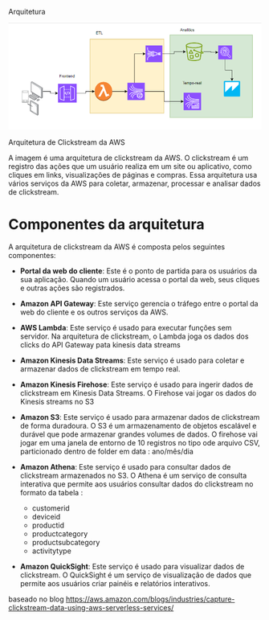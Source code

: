 

Arquitetura 

<img src="Captura de tela 2024-05-09 221842.png" alt="Descrição da imagem">

Arquitetura de Clickstream da AWS

A imagem é uma arquitetura de clickstream da AWS. O clickstream é um registro das ações que um usuário realiza em um site ou aplicativo, como cliques em links, visualizações de páginas e compras. Essa arquitetura usa vários serviços da AWS para coletar, armazenar, processar e analisar dados de clickstream.

# Componentes da arquitetura

A arquitetura de clickstream da AWS é composta pelos seguintes componentes:

- **Portal da web do cliente**: Este é o ponto de partida para os usuários da sua aplicação. Quando um usuário acessa o portal da web, seus cliques e outras ações são registrados.
- **Amazon API Gateway**: Este serviço gerencia o tráfego entre o portal da web do cliente e os outros serviços da AWS.
- **AWS Lambda**: Este serviço é usado para executar funções sem servidor. Na arquitetura de clickstream, o Lambda joga os dados dos clicks do API Gateway pata kinesis data streams
- **Amazon Kinesis Data Streams**: Este serviço é usado para coletar e armazenar dados de clickstream em tempo real.
- **Amazon Kinesis Firehose**: Este serviço é usado para ingerir dados de clickstream em Kinesis Data Streams. O Firehose vai jogar os dados do Kinesis streams no S3
- **Amazon S3**: Este serviço é usado para armazenar dados de clickstream de forma duradoura. O S3 é um armazenamento de objetos escalável e durável que pode armazenar grandes volumes de dados. O firehose vai jogar em uma janela de entorno de 10 registros no tipo ode arquivo CSV, particionado dentro de folder em data : ano/mês/dia
- **Amazon Athena**: Este serviço é usado para consultar dados de clickstream armazenados no S3. O Athena é um serviço de consulta interativa que permite aos usuários consultar dados do clickstream no formato da tabela :
    - customerid
    - deviceid
    - productid
    - productcategory
    - productsubcategory
    - activitytype

- **Amazon QuickSight**: Este serviço é usado para visualizar dados de clickstream. O QuickSight é um serviço de visualização de dados que permite aos usuários criar painéis e relatórios interativos.

baseado no blog https://aws.amazon.com/blogs/industries/capture-clickstream-data-using-aws-serverless-services/
